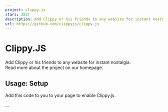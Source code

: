 ```yaml
---
project: clippy.js
stars: 2827
description: Add Clippy or his friends to any website for instant nostalgia.
url: https://github.com/clippyjs/clippy.js
---
```


Clippy.JS
=========

Add Clippy or his friends to any website for instant nostalgia.  
Read more about the project on our homepage.

Usage: Setup
------------

Add this code to you to your page to enable Clippy.js.

<!-- Add the stylesheet to the head -->
<link rel\="stylesheet" type\="text/css" href\="clippy.css" media\="all"\>

...

<!-- Add these scripts to  the bottom of the page -->
<!-- jQuery 1.7+ -->
<script src\="jquery.1.7.min.js"\></script\>

<!-- Clippy.js -->
<script src\="clippy.min.js"\></script\>

<!-- Init script -->
<script type\="text/javascript"\>
    clippy.load('Merlin', function(agent){
        // do anything with the loaded agent
        agent.show();
    });
</script\>

Usage: Actions
--------------

All the agent actions are queued and executed by order, so you could stack them.

// play a given animation
agent.play('Searching');

// play a random animation
agent.animate();

// get a list of all the animations
agent.animations();
// => \["MoveLeft", "Congratulate", "Hide", "Pleased", "Acknowledge", ...\]

// Show text balloon
agent.speak('When all else fails, bind some paper together. My name is Clippy.');

// move to the given point, use animation if available
agent.moveTo(100,100);

// gesture at a given point (if gesture animation is available)
agent.gestureAt(200,200);

// stop the current action in the queue
agent.stopCurrent();

// stop all actions in the queue and go back to idle mode
agent.stop();

Special Thanks
--------------

-   The awesome Cinnamon Software for developing Double Agent the program we used to unpack Clippy and his friends!
-   Microsoft, for creating clippy :)
